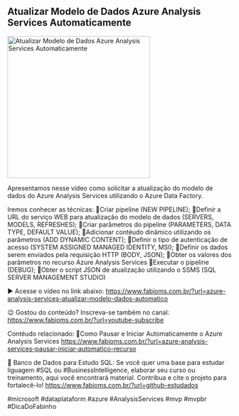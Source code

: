 ## Atualizar Modelo de Dados Azure Analysis Services Automaticamente

<img src="https://fabioms.com.br//uploads/youtube/dqTlRRviu8A.png" alt="Atualizar Modelo de Dados Azure Analysis Services Automaticamente" title="Azure Analysis Services" width="320"/>

Apresentamos nesse vídeo como solicitar a atualização do modelo de dados do Azure Analysis Services utilizando o Azure Data Factory.

Iremos conhecer as técnicas:
🔹Criar pipeline (NEW PIPELINE);
🔹Definir a URL do serviço WEB para atualização do modelo de dados (SERVERS, MODELS, REFRESHES);
🔹Criar parâmetros do pipeline (PARAMETERS, DATA TYPE, DEFAULT VALUE);
🔹Adicionar contéudo dinâmico utilizando os parâmetros (ADD DYNAMIC CONTENT);
🔹Definir o tipo de autenticação de acesso (SYSTEM ASSIGNED MANAGED IDENTITY, MSI);
🔹Definir os dados serem enviados pela requisição HTTP (BODY, JSON);
🔹Obter os valores dos parâmetros no recurso Azure Analysis Services
🔹Executar o pipeline (DEBUG);
🔹Obter o script JSON de atualização utilizando o SSMS (SQL SERVER MANAGEMENT STUDIO)

▶️ Acesse o vídeo no link abaixo:
https://www.fabioms.com.br/?url=azure-analysis-services-atualizar-modelo-dados-automatico

😉 Gostou do conteúdo? Inscreva-se também no canal:
https://www.fabioms.com.br/?url=youtube-subscribe 

Contéudo relacionado:
🔗Como Pausar e Iniciar Automaticamente o Azure Analysis Services
https://www.fabioms.com.br/?url=azure-analysis-services-pausar-iniciar-automatico-recurso

🎁 Banco de Dados para Estudo SQL:
Se você quer uma base para estudar liguagem #SQL ou #BusinessIntelligence, elaborar seu curso ou treinamento, aqui você encontrará material. 
Contribua e cite o projeto para fortalecê-lo!
https://www.fabioms.com.br/?url=github-estudados

#microsoft #dataplataform #azure #AnalysisServices #mvp #mvpbr #DicaDoFabinho 
